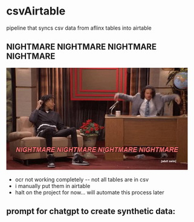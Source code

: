 # csvAirtable

pipeline that syncs csv data from aflinx tables into airtable


## NIGHTMARE NIGHTMARE NIGHTMARE NIGHTMARE

![nightmare](nightmare.jpg)

* ocr not working completely -- not all tables are in csv
* i manually put them in airtable
* halt on the project for now... will automate this process later


## prompt for chatgpt to create synthetic data:

